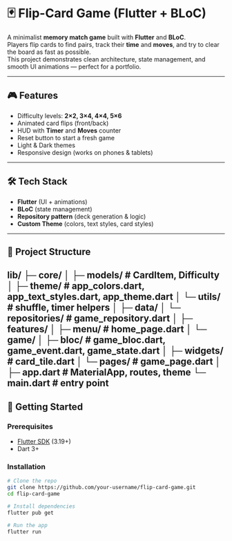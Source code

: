 # 🃏 Flip-Card Game (Flutter + BLoC)

A minimalist **memory match game** built with **Flutter** and **BLoC**.  
Players flip cards to find pairs, track their **time** and **moves**, and try to clear the board as fast as possible.  
This project demonstrates clean architecture, state management, and smooth UI animations — perfect for a portfolio.

---

## 🎮 Features
- Difficulty levels: **2×2, 3×4, 4×4, 5×6**  
- Animated card flips (front/back)  
- HUD with **Timer** and **Moves** counter  
- Reset button to start a fresh game  
- Light & Dark themes  
- Responsive design (works on phones & tablets)  

---

## 🛠️ Tech Stack
- **Flutter** (UI + animations)  
- **BLoC** (state management)  
- **Repository pattern** (deck generation & logic)  
- **Custom Theme** (colors, text styles, card styles)  

---

## 📂 Project Structure
lib/
├─ core/
│ ├─ models/ # CardItem, Difficulty
│ ├─ theme/ # app_colors.dart, app_text_styles.dart, app_theme.dart
│ └─ utils/ # shuffle, timer helpers
│
├─ data/
│ └─ repositories/ # game_repository.dart
│
├─ features/
│ ├─ menu/ # home_page.dart
│ └─ game/
│   ├─ bloc/ # game_bloc.dart, game_event.dart, game_state.dart
│   ├─ widgets/ # card_tile.dart
│   └─ pages/ # game_page.dart
│
├─ app.dart # MaterialApp, routes, theme
└─ main.dart # entry point
---

## 🚀 Getting Started

### Prerequisites
- [Flutter SDK](https://docs.flutter.dev/get-started/install) (3.19+)  
- Dart 3+  

### Installation
```bash
# Clone the repo
git clone https://github.com/your-username/flip-card-game.git
cd flip-card-game

# Install dependencies
flutter pub get

# Run the app
flutter run
